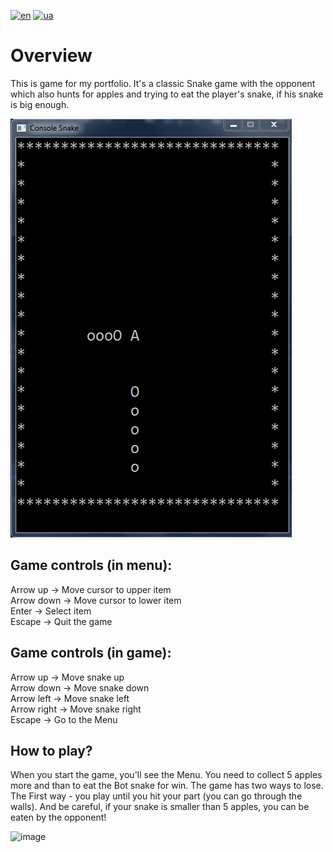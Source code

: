 [![en](https://img.shields.io/badge/Language-English-red.svg)](https://github.com/adven12/Snake_Battle/blob/master/README.md)
[![ua](https://img.shields.io/badge/Language-Ukrainian-green.svg)](https://github.com/adven12/Snake_Battle/blob/master/README.ua.md)

# **Overview**<br />
This is game for my portfolio. It's a classic Snake game with the opponent which also hunts for apples and trying to eat the player's snake, if his snake is big enough.

![image](https://github.com/adven12/Snake_Battle/blob/master/Assets/images/img_1.png)

## **Game controls (in menu):**<br />
Arrow up -> Move cursor to upper item<br />
Arrow down -> Move cursor to lower item<br />
Enter -> Select item<br />
Escape -> Quit the game<br />

## **Game controls (in game):**<br />
Arrow up -> Move snake up<br />
Arrow down -> Move snake down<br />
Arrow left -> Move snake left<br />
Arrow right -> Move snake right<br />
Escape -> Go to the Menu<br />

## **How to play?**<br />
When you start the game, you'll see the Menu. You need to collect 5 apples more and than to eat the Bot snake for win. The game has two ways to lose. The First way - you play until you hit your part (you can go through the walls). And be careful, if your snake is smaller than 5 apples, you can be eaten by the opponent!

![image](https://github.com/adven12/Snake_Battle/assets/images/105989117/ff65de37-7666-4587-b6b3-a6aa15581637)
